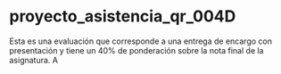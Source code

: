 # proyecto_asistencia_qr_004D
Esta es una evaluación que corresponde a una entrega de encargo con presentación y tiene un 40% de ponderación sobre la nota final de la asignatura.
A
